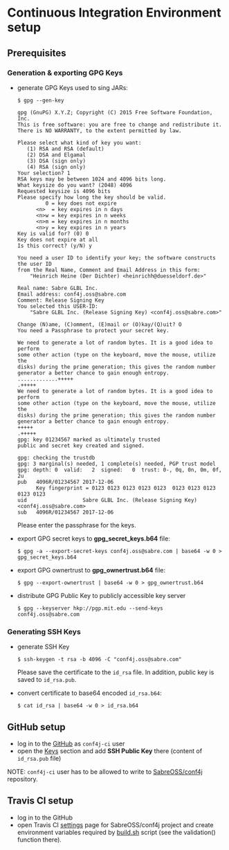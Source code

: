 <!--
  MIT License

  Copyright 2017 Sabre GLBL Inc.

  Permission is hereby granted, free of charge, to any person obtaining a copy
  of this software and associated documentation files (the "Software"), to deal
  in the Software without restriction, including without limitation the rights
  to use, copy, modify, merge, publish, distribute, sublicense, and/or sell
  copies of the Software, and to permit persons to whom the Software is
  furnished to do so, subject to the following conditions:

  The above copyright notice and this permission notice shall be included in all
  copies or substantial portions of the Software.

  THE SOFTWARE IS PROVIDED "AS IS", WITHOUT WARRANTY OF ANY KIND, EXPRESS OR
  IMPLIED, INCLUDING BUT NOT LIMITED TO THE WARRANTIES OF MERCHANTABILITY,
  FITNESS FOR A PARTICULAR PURPOSE AND NONINFRINGEMENT. IN NO EVENT SHALL THE
  AUTHORS OR COPYRIGHT HOLDERS BE LIABLE FOR ANY CLAIM, DAMAGES OR OTHER
  LIABILITY, WHETHER IN AN ACTION OF CONTRACT, TORT OR OTHERWISE, ARISING FROM,
  OUT OF OR IN CONNECTION WITH THE SOFTWARE OR THE USE OR OTHER DEALINGS IN THE
  SOFTWARE.
 -->
 
# Continuous Integration Environment setup 
 
## Prerequisites

### Generation & exporting GPG Keys

* generate GPG Keys used to sing JARs:
    
    `$ gpg --gen-key`
    
    ```
    gpg (GnuPG) X.Y.Z; Copyright (C) 2015 Free Software Foundation, Inc.
    This is free software: you are free to change and redistribute it.
    There is NO WARRANTY, to the extent permitted by law.
    
    Please select what kind of key you want:
       (1) RSA and RSA (default)
       (2) DSA and Elgamal
       (3) DSA (sign only)
       (4) RSA (sign only)
    Your selection? 1
    RSA keys may be between 1024 and 4096 bits long.
    What keysize do you want? (2048) 4096
    Requested keysize is 4096 bits
    Please specify how long the key should be valid.
             0 = key does not expire
          <n>  = key expires in n days
          <n>w = key expires in n weeks
          <n>m = key expires in n months
          <n>y = key expires in n years
    Key is valid for? (0) 0
    Key does not expire at all
    Is this correct? (y/N) y
    
    You need a user ID to identify your key; the software constructs the user ID
    from the Real Name, Comment and Email Address in this form:
        "Heinrich Heine (Der Dichter) <heinrichh@duesseldorf.de>"
    
    Real name: Sabre GLBL Inc.
    Email address: conf4j.oss@sabre.com
    Comment: Release Signing Key
    You selected this USER-ID:
        "Sabre GLBL Inc. (Release Signing Key) <conf4j.oss@sabre.com>"
    
    Change (N)ame, (C)omment, (E)mail or (O)kay/(Q)uit? O
    You need a Passphrase to protect your secret key.
    
    We need to generate a lot of random bytes. It is a good idea to perform
    some other action (type on the keyboard, move the mouse, utilize the
    disks) during the prime generation; this gives the random number
    generator a better chance to gain enough entropy.
    .............+++++
    .+++++
    We need to generate a lot of random bytes. It is a good idea to perform
    some other action (type on the keyboard, move the mouse, utilize the
    disks) during the prime generation; this gives the random number
    generator a better chance to gain enough entropy.
    +++++
    .+++++
    gpg: key 01234567 marked as ultimately trusted
    public and secret key created and signed.
    
    gpg: checking the trustdb
    gpg: 3 marginal(s) needed, 1 complete(s) needed, PGP trust model
    gpg: depth: 0  valid:   2  signed:   0  trust: 0-, 0q, 0n, 0m, 0f, 2u
    pub   4096R/01234567 2017-12-06
          Key fingerprint = 0123 0123 0123 0123 0123  0123 0123 0123 0123 0123
    uid                  Sabre GLBL Inc. (Release Signing Key) <conf4j.oss@sabre.com>
    sub   4096R/01234567 2017-12-06
    ```

    Please enter the passphrase for the keys.

* export GPG secret keys to **gpg_secret_keys.b64** file:
    
    `$ gpg -a --export-secret-keys conf4j.oss@sabre.com | base64 -w 0 > gpg_secret_keys.b64`

* export GPG ownertrust to **gpg_ownertrust.b64** file:

    `$ gpg --export-ownertrust | base64 -w 0 > gpg_ownertrust.b64`
    
* distribute GPG Public Key to publicly accessible key server

    `$ gpg --keyserver hkp://pgp.mit.edu --send-keys conf4j.oss@sabre.com`

### Generating SSH Keys

* generate SSH Key

    `$ ssh-keygen -t rsa -b 4096 -C "conf4j.oss@sabre.com"`
    
    Please save the certificate to the `id_rsa` file. In addition, public key is saved to `id_rsa.pub`. 
    
* convert certificate to base64 encoded `id_rsa.b64`:
    
    `$ cat id_rsa | base64 -w 0 > id_rsa.b64` 

## GitHub setup

* log in to the [GitHub](https://github.com) as `conf4j-ci` user 
* open the [Keys](https://github.com/settings/keys) section
  and add **SSH Public Key** there (content of `id_rsa.pub` file) 


NOTE: `conf4j-ci` user has to be allowed to write to [SabreOSS/conf4j](https://github.com/SabreOSS/conf4j) repository. 
 
## Travis CI setup

* log in to the GitHub
* open Travis CI [settings](https://travis-ci.org/SabreOSS/conf4j/settings) page for SabreOSS/conf4j 
  project and create environment variables required by [build.sh](build.sh) script (see the validation() function there).

  
  



